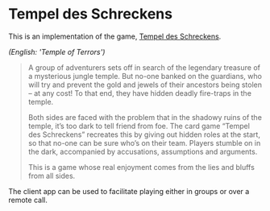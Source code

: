 # Tempel des Schreckens

This is an implementation of the game, [Tempel des Schreckens](https://www.spiel-des-jahres.de/en/games/tempel-des-schreckens/).

*(English: 'Temple of Terrors')*

> A group of adventurers sets off in search of the legendary treasure of a mysterious jungle temple. But no-one banked on the guardians, who will try and prevent the gold and jewels of their ancestors being stolen – at any cost! To that end, they have hidden deadly fire-traps in the temple.
> 
> Both sides are faced with the problem that in the shadowy ruins of the temple, it’s too dark to tell friend from foe. The card game “Tempel des Schreckens” recreates this by giving out hidden roles at the start, so that no-one can be sure who’s on their team. Players stumble on in the dark, accompanied by accusations, assumptions and arguments.
> 
> This is a game whose real enjoyment comes from the lies and bluffs from all sides.

The client app can be used to facilitate playing either in groups or over a remote call.